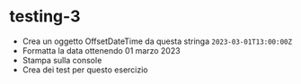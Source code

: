 # testing-3
- Crea un oggetto OffsetDateTime da questa stringa `2023-03-01T13:00:00Z`
- Formatta la data ottenendo 01 marzo 2023
- Stampa sulla console
- Crea dei test per questo esercizio
